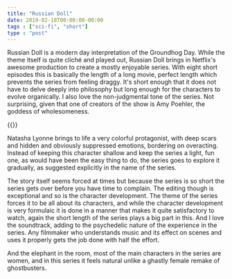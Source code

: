 ```yaml
---
title: "Russian Doll"
date: 2019-02-18T00:00:00-00:00
tags : ["sci-fi", "short"]
type : "post"
---
```


Russian Doll is a modern day interpretation of the Groundhog Day. While the theme itself is quite cliché and played out, Russian Doll brings in Netflix's awesome production to create a mostly enjoyable series. With eight short episodes this is basically the length of a long movie, perfect length which prevents the series from feeling draggy. It's short enough that it does not have to delve deeply into philosophy but long enough for the characters to evolve organically. I also love the non-judgmental tone of the series. Not surprising, given that one of creators of the show is Amy Poehler, the goddess of wholesomeness.

{{<youtube YHcKoAMGGvY>}}

Natasha Lyonne brings to life a very colorful protagonist, with deep scars and hidden and obviously suppressed emotions, bordering on overacting. Instead of keeping this character shallow and keep the series a light, fun one, as would have been the easy thing to do, the series goes to explore it gradually, as suggested explicitly in the name of the series.

The story itself seems forced at times but because the series is so short the series gets over before you have time to complain. The editing though is exceptional and so is the character development. The theme of the series forces it to be all about its characters, and while the character development is very formulaic it is done in a manner that makes it quite satisfactory to watch, again the short length of the series plays a big part in this. And I love the soundtrack, adding to the psychedelic nature of the experience in the series. Any filmmaker who understands music and its effect on scenes and uses it properly gets the job done with half the effort.

And the elephant in the room, most of the main characters in the series are women, and in this series it feels natural unlike a ghastly female remake of ghostbusters.
